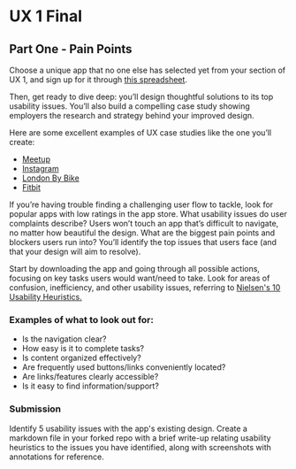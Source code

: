 # UX 1 Final 
## Part One - Pain Points 
Choose a unique app that no one else has selected yet from your section of UX 1, and sign up for it through [this spreadsheet](https://docs.google.com/spreadsheets/d/1ro0M7ucmMkKDUlOn_015SXwmw00CK6N2K1V_zLxJMO4/edit?usp=sharing).

Then, get ready to dive deep: you’ll design thoughtful solutions to its top usability issues. You’ll also build a compelling case study showing employers the research and strategy behind your improved design.

Here are some excellent examples of UX case studies like the one you’ll create:
* [Meetup](https://uxdesign.cc/meetup-a-usability-case-study-e909c33f1e3e)
* [Instagram](https://medium.freecodecamp.org/i-wanted-to-see-how-far-i-could-push-myself-creatively-so-i-redesigned-instagram-1ff99f28fa8b)
* [London By Bike](http://simonpan.com/work/bikes-case-study/)
* [Fitbit](https://uxdesign.cc/fitbit-a-usability-case-study-b23e4c539c3c)

If you’re having trouble finding a challenging user flow to tackle, look for popular apps with low ratings in the app store. What usability issues do user complaints describe? Users won’t touch an app that’s difficult to navigate, no matter how beautiful the design. What are the biggest pain points and blockers users run into? You’ll identify the top issues that users face (and that your design will aim to resolve).

Start by downloading the app and going through all possible actions, focusing on key tasks users would want/need to take. Look for areas of confusion, inefficiency, and other usability issues, referring to [Nielsen's 10 Usability Heuristics.](https://www.nngroup.com/articles/ten-usability-heuristics/)

### Examples of what to look out for:
* Is the navigation clear?
* How easy is it to complete tasks?
* Is content organized effectively?
* Are frequently used buttons/links conveniently located?
* Are links/features clearly accessible?
* Is it easy to find information/support?

### Submission
Identify 5 usability issues with the app's existing design. Create a markdown file in your forked repo with a brief write-up relating usability heuristics to the issues you have identified, along with screenshots with annotations for reference. 
